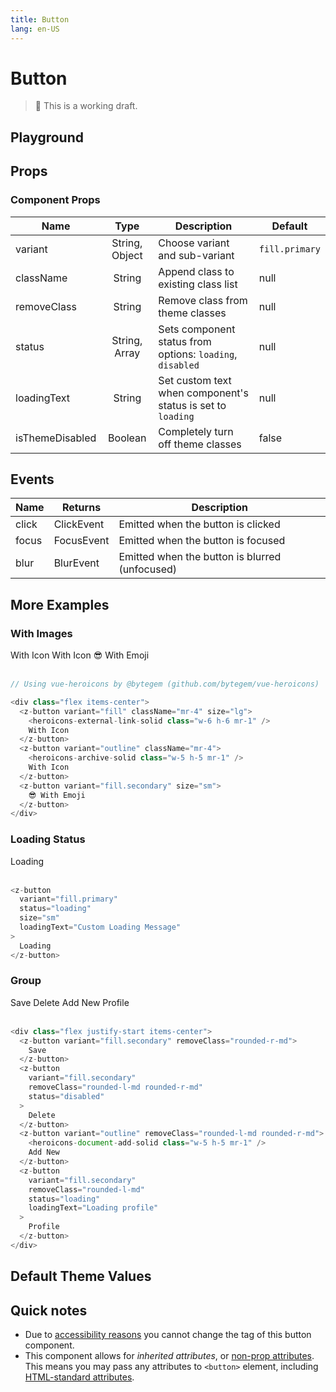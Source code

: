 ```yaml
---
title: Button
lang: en-US
---
```


# Button

> 🚨 This is a working draft.

## Playground

<z-button-playground />

## Props

### Component Props

| Name            |      Type      | Description                                                 | Default        |
| --------------- | :------------: | ----------------------------------------------------------- | -------------- |
| variant         | String, Object | Choose variant and sub-variant                              | `fill.primary` |
| className       |     String     | Append class to existing class list                         | null           |
| removeClass     |     String     | Remove class from theme classes                             | null           |
| status          | String, Array  | Sets component status from options: `loading`, `disabled`   | null           |
| loadingText     |     String     | Set custom text when component's status is set to `loading` | null           |
| isThemeDisabled |    Boolean     | Completely turn off theme classes                           | false          |

## Events

| Name  | Returns    | Description                                    |
| ----- | ---------- | ---------------------------------------------- |
| click | ClickEvent | Emitted when the button is clicked             |
| focus | FocusEvent | Emitted when the button is focused             |
| blur  | BlurEvent  | Emitted when the button is blurred (unfocused) |

## **More Examples**

### With Images

<div class="flex items-center">
  <z-button variant="fill" className="mr-4" size="lg"><heroicons-external-link-solid class="w-6 h-6 mr-1"/>With Icon</z-button>
  <z-button variant="outline" className="mr-4"><heroicons-archive-solid class="w-5 h-5 mr-1"/>With Icon</z-button>
  <z-button variant="fill.secondary" size="sm">😎 With Emoji</z-button>
</div>
<br/>

```js
// Using vue-heroicons by @bytegem (github.com/bytegem/vue-heroicons)

<div class="flex items-center">
  <z-button variant="fill" className="mr-4" size="lg">
    <heroicons-external-link-solid class="w-6 h-6 mr-1" />
    With Icon
  </z-button>
  <z-button variant="outline" className="mr-4">
    <heroicons-archive-solid class="w-5 h-5 mr-1" />
    With Icon
  </z-button>
  <z-button variant="fill.secondary" size="sm">
    😎 With Emoji
  </z-button>
</div>
```

### Loading Status

<!-- <z-button :variant="false">Test</z-button> -->

<z-button variant="fill.primary" status="loading" size="sm" loadingText="Custom Loading Message">Loading</z-button>
<br/>
<br/>

```js
<z-button
  variant="fill.primary"
  status="loading"
  size="sm"
  loadingText="Custom Loading Message"
>
  Loading
</z-button>
```

### Group

<div class="flex justify-start items-center">
  <z-button variant="fill.secondary" removeClass="rounded-r-md">Save</z-button>
  <z-button variant="fill.secondary" removeClass="rounded-l-md rounded-r-md" status="disabled">Delete</z-button>
  <z-button variant="outline" removeClass="rounded-l-md rounded-r-md"><heroicons-document-add-solid class="w-5 h-5 mr-1" />Add New</z-button>
  <z-button variant="fill.secondary" removeClass="rounded-l-md" status="loading" loadingText="Loading profile">Profile</z-button>
</div>
<br/>

```js
<div class="flex justify-start items-center">
  <z-button variant="fill.secondary" removeClass="rounded-r-md">
    Save
  </z-button>
  <z-button
    variant="fill.secondary"
    removeClass="rounded-l-md rounded-r-md"
    status="disabled"
  >
    Delete
  </z-button>
  <z-button variant="outline" removeClass="rounded-l-md rounded-r-md">
    <heroicons-document-add-solid class="w-5 h-5 mr-1" />
    Add New
  </z-button>
  <z-button
    variant="fill.secondary"
    removeClass="rounded-l-md"
    status="loading"
    loadingText="Loading profile"
  >
    Profile
  </z-button>
</div>
```

## Default Theme Values

<z-theme-default input="components.Button" />

## Quick notes

- Due to [accessibility reasons](https://a11y-101.com/design/button-vs-link) you cannot change the tag of this button component.
- This component allows for _inherited attributes_, or [non-prop attributes](https://bit.ly/2ATVq2y). This means you may pass any attributes to `<button>` element, including [HTML-standard attributes](https://mzl.la/3gefwo9).
